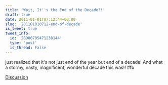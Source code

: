```yaml
---
title: 'Wait, It''s the End of the Decade?!'
draft: true
date: 2011-01-01T07:12:44+00:00
slug: '201101010712-end-of-decade'
is_tweet: true
tweet_info:
  id: '20980705471238144'
  type: 'post'
  is_thread: False
---
```




just realized that it's not just end of the year but end of a decade! And what a stormy, nasty, magnificent, wonderful decade this was!! #fb

[Discussion](https://x.com/sytelus/status/20980705471238144)
